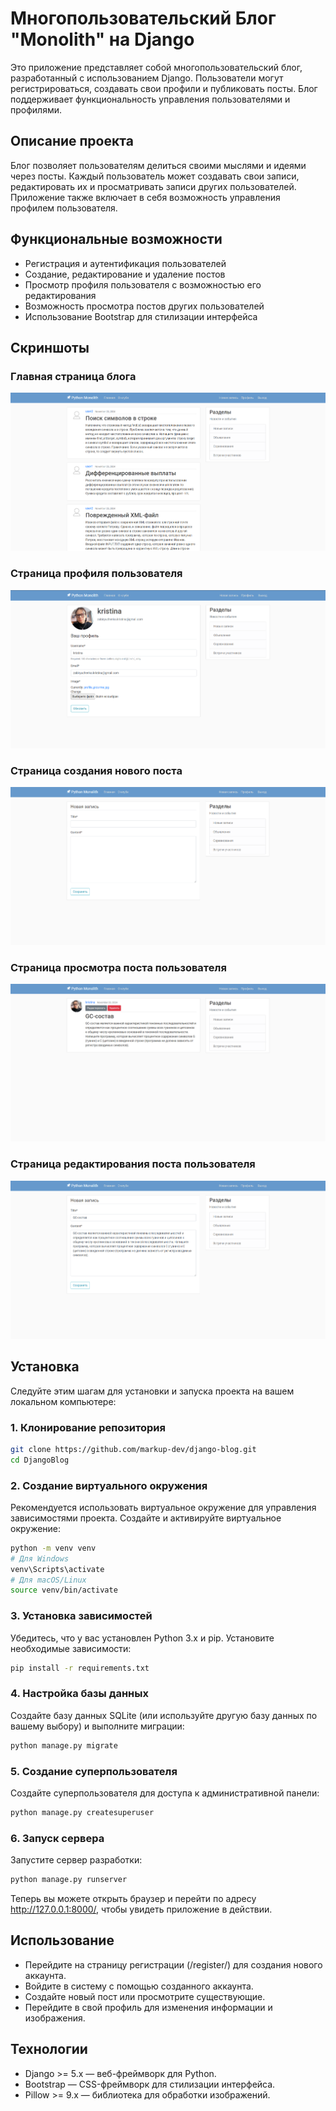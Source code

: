 # Многопользовательский Блог "Monolith" на Django

Это приложение представляет собой многопользовательский блог, разработанный с использованием Django. Пользователи могут
регистрироваться, создавать свои профили и публиковать посты. Блог поддерживает функциональность управления
пользователями и профилями.

## Описание проекта

Блог позволяет пользователям делиться своими мыслями и идеями через посты. Каждый пользователь может создавать свои
записи, редактировать их и просматривать записи других пользователей. Приложение также включает в себя возможность
управления профилем пользователя.

## Функциональные возможности

- Регистрация и аутентификация пользователей
- Создание, редактирование и удаление постов
- Просмотр профиля пользователя с возможностью его редактирования
- Возможность просмотра постов других пользователей
- Использование Bootstrap для стилизации интерфейса

## Скриншоты

### Главная страница блога

![img.png](img.png)

### Страница профиля пользователя

![img_1.png](img_1.png)

### Страница создания нового поста
![img_2.png](img_2.png)

### Страница просмотра поста пользователя
![img_3.png](img_3.png)

### Страница редактирования поста пользователя
![img_4.png](img_4.png)

## Установка

Следуйте этим шагам для установки и запуска проекта на вашем локальном компьютере:

### 1. Клонирование репозитория

```bash
git clone https://github.com/markup-dev/django-blog.git
cd DjangoBlog
```

### 2. Создание виртуального окружения

Рекомендуется использовать виртуальное окружение для управления зависимостями проекта. Создайте и активируйте
виртуальное окружение:

```bash
python -m venv venv
# Для Windows
venv\Scripts\activate
# Для macOS/Linux
source venv/bin/activate
```

### 3. Установка зависимостей

Убедитесь, что у вас установлен Python 3.x и pip. Установите необходимые зависимости:

```bash
pip install -r requirements.txt
```

### 4. Настройка базы данных

Создайте базу данных SQLite (или используйте другую базу данных по вашему выбору) и выполните миграции:

```bash
python manage.py migrate
```

### 5. Создание суперпользователя

Создайте суперпользователя для доступа к административной панели:

```bash
python manage.py createsuperuser
```

### 6. Запуск сервера

Запустите сервер разработки:

```bash
python manage.py runserver
```

Теперь вы можете открыть браузер и перейти по адресу http://127.0.0.1:8000/, чтобы увидеть приложение в действии.

## Использование

- Перейдите на страницу регистрации (/register/) для создания нового аккаунта.
- Войдите в систему с помощью созданного аккаунта.
- Создайте новый пост или просмотрите существующие.
- Перейдите в свой профиль для изменения информации и изображения.

## Технологии

- Django >= 5.x — веб-фреймворк для Python.
- Bootstrap — CSS-фреймворк для стилизации интерфейса.
- Pillow >= 9.x — библиотека для обработки изображений.